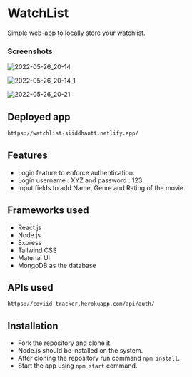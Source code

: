 # WatchList

Simple web-app to locally store your watchlist.

### Screenshots

![2022-05-26_20-14](https://user-images.githubusercontent.com/47355538/170514482-8b859506-d6e3-40be-a4e5-4eebffdaec13.png)

![2022-05-26_20-14_1](https://user-images.githubusercontent.com/47355538/170514532-1b8b88a9-c185-4a9d-a90e-bf53664c8b34.png)

![2022-05-26_20-21](https://user-images.githubusercontent.com/47355538/170514560-5470f21d-e10f-4513-9053-fd6f6a33d0ab.png)

## Deployed app

```sh
https://watchlist-siiddhantt.netlify.app/
```

## Features

- Login feature to enforce authentication.
- Login username : XYZ and password : 123
- Input fields to add Name, Genre and Rating of the movie.

## Frameworks used
- React.js
- Node.js
- Express
- Tailwind CSS
- Material UI 
- MongoDB as the database

## APIs used
`https://coviid-tracker.herokuapp.com/api/auth/`

## Installation 

- Fork the repository and clone it.
-  Node.js should be installed on the system.
-  After cloning the repository run command `npm install`.
- Start the app using `npm start` command.
